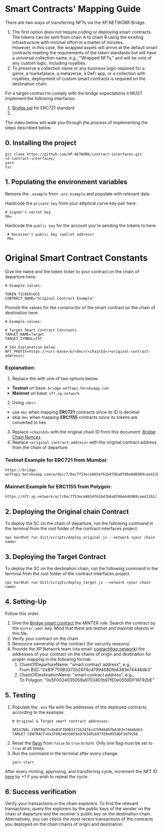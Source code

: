 # Smart Contracts' Mapping Guide

There are two ways of transferring NFTs via the XP.NETWORK Bridge.

1. The first option does not require coding or deploying smart contracts. The tokens can be sent from chain A to chain B using the existing infrastructure with minimal effort in a matter of minutes.<br/> However, in this case, the wrapped assets will arrive at the default smart contracts meeting the requirements of the token standards but will have a universal collection name, e.g., "Wrapped NFTs," and will be void of any custom logic, including royalties.
2. To preserve a collection name or any business logic required for a game, a marketplace, a metaverse, a DeFi app, or a collection with royalties, deployment of custom smart contracts is required on the destination chain.

For a target contract to comply with the bridge expectations it MUST implement the following interfaces:

1. [Bridge.sol](https://github.com/XP-NETWORK/contract-interfaces/blob/master/contracts/BridgeNFT.sol) for ERC721 standard
2. 

The video below will walk you through the process of implementing the steps described below.

## 0. Installing the project

```
git clone https://github.com/XP-NETWORK/contract-interfaces.git
cd contract-interfaces/
yarn
tsc
```

## 1. Populating the environment variables
Remove the `.example` from `.env.example` and populate with relevant data

 Hardcode the `private key` from your elliptical curve key pair here:
 ```
 # Signer's secret key
 SK=
 ```
 Hardcode the `public key` for the account you're sending the tokens to here:
```
 # Receiver's public key (wallet address)
 PK=
 ```
 # Original Smart Contract Constants
 Give the name and the token ticker to your contract on the chain of departure here:
 ```
 # Example values:

 TOKEN_TICKER=OCE
 CONTRACT_NAME="Original Contract Example"
 ```
Provide the values for the constructor of the smart contract on the chain of destination here:
 ```
# Example values:

 # Target Smart Contract Constants
 TARGET_NAME=Target
 TARGET_SYMBOL=TGT
 
 # See Explanation below
 NFT_PREFIX=https://<url-base>/w/<dec>/<chainId>/<original-contract-address>/
```

### Explanation:
1. Replace the <url-base> with one of two options below:
 - **Testnet** url base: `bridge-wnftapi.herokuapp.com`
 - **Mainnet** url base: `nft.xp.network`
2. Using `<dec>`
 - use `dec` when mapping **ERC721** contracts since its ID is decimal
 - skip `dec` when mapping **ERC1155** contracts since its tokens are converted to hex
3. Replace `<chainId>` with the original chain ID from this document: [Bridge Chain Nonces](https://docs.xp.network/docs/Multibridge2.0/chain_nonces)
4. Replace `<original-contract-address>` with the original contract address from the chain of departure

### Testnet Example for ERC721 from Mumbai:
```url
https://bridge-wnftapi.herokuapp.com/w/dec/7/0xc7f53ece8654f61b47b6a8f0be6d6989cae422b1/
```

### Mainnet Example for ERC1155 from Polygon:
```url
https://nft.xp.network/w/7/0xc7f53ece8654f61b47b6a8f0be6d6989cae422b1/
```

## 2. Deploying the Original chain Contract

To deploy the SC on the chain of departure, run the following command in the terminal from the root folder of the contract-interfaces project.
```
npx hardhat run dist/scripts/deploy_original.js --network <your chain name>
```

## 3. Deploying the Target Contract

To deploy the SC on the destination chain, run the following command in the terminal from the root folder of the contract-interfaces project.
```
npx hardhat run dist/scripts/deploy_target.js --network <your chain name>
```

## 4. Setting-Up

Follow this order:
1. Give the [Bridge smart contract](https://github.com/XP-NETWORK/xpjs/blob/secretjs/src/factory/factories.ts) the MINTER role. Search the contract by the `minter_addr` key. Mind that there are testnet and mainnet objects in this file.
2. Verify your contract on the chain
3. Renounce ownership of the contract (for security reasons)
4. Provide the XP.Network team (via  email: contact@xp.network) the addresses of your contract on the chains of origin and destination for proper mapping in the following format:
   1. ChainOfDepartureName: "smart contract address", e.g.,<br/> From BSC:"0xB1F700B3372b2474cd799468DfbA383e74446db3"
   2. ChainOfDestinationName: "smart contract address", e.g.,<br/> To Polygon: "0x5F0024035059a9703401b97fE0e0559DF16F92bE"

## 5. Testing
1. Populate the `.env` file with the addresses of the deployed contracts according to the example:
   ```
   # Original & Target smart contract addresses:
   
   ORIGINAL_CONTRACT=0xB1F700B3372b2474cd799468DfbA383e74446db3
   TARGET_CONTRACT=0x5F0024035059a9703401b97fE0e0559DF16F92bE
   ```
2. Reset the [flags](https://github.com/XP-NETWORK/contract-interfaces/blob/master/src/index.ts#L62-L64) from `false` to `true` in turn. Only one flag must be set to `true` at all times.
3. Run the command in the terminal after every change.
   ```
   yarn start
   ```
After every minting, approving, and transferring cycle, increment the NFT ID [here](https://github.com/XP-NETWORK/contract-interfaces/blob/master/src/index.ts#L31) by +1 if you wish to repeat the cycle.

## 6. Success verification
Verify your transactions in the chain explorers. To find the relevant transactions, query the explorers by the public keys of the sender on the chain of departure and the receiver's public key on the destination chain. Alternatively, you can check the most recent transactions of the contracts you deployed on the chain chains of origin and destination.

